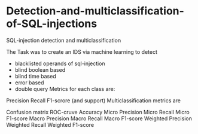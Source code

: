 # Detection-and-multiclassification-of-SQL-injections
SQL-injection detection and multiclassification

The Task was to create an IDS via machine learning to detect

* blacklisted operands of sql-injection
* blind boolean based
* blind time based
* error based
* double query
Metrics for each class are:

Precision
Recall
F1-scrore (and support)
Multiclassification metrics are

Confusion matrix
ROC-cruve
Accuracy
Micro Precision
Micro Recall
Micro F1-score
Macro Precision
Macro Recall
Macro F1-score
Weighted Precision
Weighted Recall
Weighted F1-score
